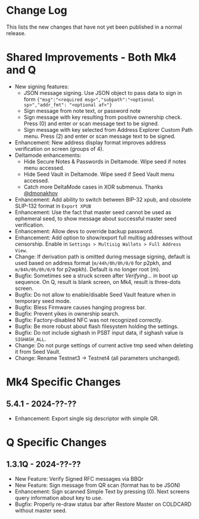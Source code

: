 # Change Log

This lists the new changes that have not yet been published in a normal release.

# Shared Improvements - Both Mk4 and Q

- New signing features:
    - JSON message signing. Use JSON object to pass data to sign in form
        `{"msg":"<required msg>","subpath":"<optional sp>","addr_fmt": "<optional af>"}`
    - Sign message from note text, or password note
    - Sign message with key resulting from positive ownership check. Press (0) and
      enter or scan message text to be signed.
    - Sign message with key selected from Address Explorer Custom Path menu. Press (2) and
      enter or scan message text to be signed.
- Enhancement: New address display format improves address verification on screen (groups of 4).
- Deltamode enhancements:
    - Hide Secure Notes & Passwords in Deltamode. Wipe seed if notes menu accessed. 
    - Hide Seed Vault in Deltamode. Wipe seed if Seed Vault menu accessed. 
    - Catch more DeltaMode cases in XOR submenus. Thanks [@dmonakhov](https://github.com/dmonakhov)
- Enhancement: Add ability to switch between BIP-32 xpub, and obsolete
  SLIP-132 format in `Export XPUB`
- Enhancement: Use the fact that master seed cannot be used as ephemeral seed, to show message 
  about successful master seed verification.
- Enhancement: Allow devs to override backup password.
- Enhancement: Add option to show/export full multisg addresses without censorship. Enable
  in `Settings > Multisig Wallets > Full Address View`.
- Change: If derivation path is omitted during message signing, default is used 
  based on address format (`m/44h/0h/0h/0/0` for p2pkh, and `m/84h/0h/0h/0/0` for p2wpkh). 
  Default is no longer root (m).
- Bugfix: Sometimes see a struck screen after _Verifying..._ in boot up sequence.
  On Q, result is blank screen, on Mk4, result is three-dots screen.
- Bugfix: Do not allow to enable/disable Seed Vault feature when in temporary seed mode.
- Bugfix: Bless Firmware causes hanging progress bar.
- Bugfix: Prevent yikes in ownership search.
- Bugfix: Factory-disabled NFC was not recognized correctly.
- Bugfix: Be more robust about flash filesystem holding the settings.
- Bugfix: Do not include sighash in PSBT input data, if sighash value is `SIGHASH_ALL`.
- Change: Do not purge settings of current active tmp seed when deleting it from Seed Vault.
- Change: Rename Testnet3 -> Testnet4 (all parameters unchanged).


# Mk4 Specific Changes

## 5.4.1 - 2024-??-??

- Enhancement: Export single sig descriptor with simple QR.


# Q Specific Changes

## 1.3.1Q - 2024-??-??

- New Feature: Verify Signed RFC messages via BBQr
- New Feature: Sign message from QR scan (format has to be JSON)
- Enhancement: Sign scanned Simple Text by pressing (0). Next screens query information about key to use. 
- Bugfix: Properly re-draw status bar after Restore Master on COLDCARD without master seed.
